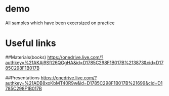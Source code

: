 # demo
All samples which have been excersized on practice

# Useful links
##Materials(books)
https://onedrive.live.com/?authkey=%21AKAj9Sft26QGgHA&id=D1785C298F1B017B%213873&cid=D1785C298F1B017B

##Presentations
https://onedrive.live.com/?authkey=%21ADB8xoKbMT40R9w&id=D1785C298F1B017B%21699&cid=D1785C298F1B017B

